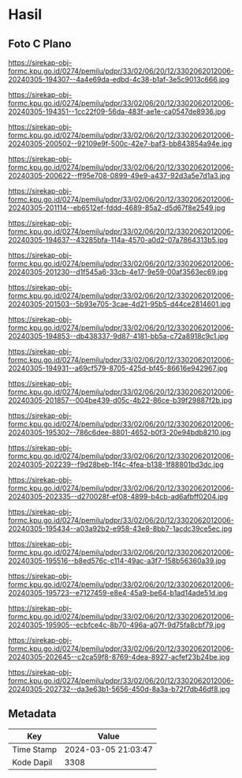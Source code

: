 # Hasil

## Foto C Plano

https://sirekap-obj-formc.kpu.go.id/0274/pemilu/pdpr/33/02/06/20/12/3302062012006-20240305-194307--4a4e69da-edbd-4c38-b1af-3e5c9013c666.jpg

https://sirekap-obj-formc.kpu.go.id/0274/pemilu/pdpr/33/02/06/20/12/3302062012006-20240305-194351--1cc22f09-56da-483f-ae1e-ca0547de8936.jpg

https://sirekap-obj-formc.kpu.go.id/0274/pemilu/pdpr/33/02/06/20/12/3302062012006-20240305-200502--92109e9f-500c-42e7-baf3-bb843854a94e.jpg

https://sirekap-obj-formc.kpu.go.id/0274/pemilu/pdpr/33/02/06/20/12/3302062012006-20240305-200622--ff95e708-0899-49e9-a437-92d3a5e7d1a3.jpg

https://sirekap-obj-formc.kpu.go.id/0274/pemilu/pdpr/33/02/06/20/12/3302062012006-20240305-201114--eb6512ef-fddd-4689-85a2-d5d67f8e2549.jpg

https://sirekap-obj-formc.kpu.go.id/0274/pemilu/pdpr/33/02/06/20/12/3302062012006-20240305-194637--43285bfa-114a-4570-a0d2-07a7864313b5.jpg

https://sirekap-obj-formc.kpu.go.id/0274/pemilu/pdpr/33/02/06/20/12/3302062012006-20240305-201230--d1f545a6-33cb-4e17-9e59-00af3563ec69.jpg

https://sirekap-obj-formc.kpu.go.id/0274/pemilu/pdpr/33/02/06/20/12/3302062012006-20240305-201503--5b93e705-3cae-4d21-95b5-d44ce2814601.jpg

https://sirekap-obj-formc.kpu.go.id/0274/pemilu/pdpr/33/02/06/20/12/3302062012006-20240305-194853--db438337-9d87-4181-bb5a-c72a8918c9c1.jpg

https://sirekap-obj-formc.kpu.go.id/0274/pemilu/pdpr/33/02/06/20/12/3302062012006-20240305-194931--a69cf579-8705-425d-bf45-86616e942967.jpg

https://sirekap-obj-formc.kpu.go.id/0274/pemilu/pdpr/33/02/06/20/12/3302062012006-20240305-201857--004be439-d05c-4b22-86ce-b39f29887f2b.jpg

https://sirekap-obj-formc.kpu.go.id/0274/pemilu/pdpr/33/02/06/20/12/3302062012006-20240305-195302--786c6dee-8801-4652-b0f3-20e94bdb8210.jpg

https://sirekap-obj-formc.kpu.go.id/0274/pemilu/pdpr/33/02/06/20/12/3302062012006-20240305-202239--f9d28beb-1f4c-4fea-b138-1f88801bd3dc.jpg

https://sirekap-obj-formc.kpu.go.id/0274/pemilu/pdpr/33/02/06/20/12/3302062012006-20240305-202335--d270028f-ef08-4899-b4cb-ad6afbff0204.jpg

https://sirekap-obj-formc.kpu.go.id/0274/pemilu/pdpr/33/02/06/20/12/3302062012006-20240305-195434--a03a92b2-e958-43e8-8bb7-1acdc39ce5ec.jpg

https://sirekap-obj-formc.kpu.go.id/0274/pemilu/pdpr/33/02/06/20/12/3302062012006-20240305-195516--b8ed576c-c114-49ac-a3f7-158b56360a39.jpg

https://sirekap-obj-formc.kpu.go.id/0274/pemilu/pdpr/33/02/06/20/12/3302062012006-20240305-195723--e7127459-e8e4-45a9-be64-b1ad14ade51d.jpg

https://sirekap-obj-formc.kpu.go.id/0274/pemilu/pdpr/33/02/06/20/12/3302062012006-20240305-195905--ecbfce4c-8b70-496a-a07f-9d75fa8cbf79.jpg

https://sirekap-obj-formc.kpu.go.id/0274/pemilu/pdpr/33/02/06/20/12/3302062012006-20240305-202645--c2ca59f8-8769-4dea-8927-acfef23b24be.jpg

https://sirekap-obj-formc.kpu.go.id/0274/pemilu/pdpr/33/02/06/20/12/3302062012006-20240305-202732--da3e63b1-5656-450d-8a3a-b72f7db46df8.jpg


## Metadata

| Key        | Value               |
| ---------- | ------------------- |
| Time Stamp | 2024-03-05 21:03:47 |
| Kode Dapil | 3308                |



